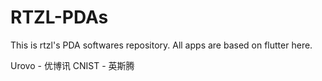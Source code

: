 # RTZL-PDAs
This is rtzl's PDA softwares repository.
All apps are based on flutter here.

Urovo - 优博讯
CNIST - 英斯腾

